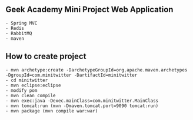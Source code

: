 ## Geek Academy Mini Project Web Application

	- Spring MVC
	- Redis
	- RabbitMQ
	- maven

## How to create project

	- mvn archetype:create -DarchetypeGroupId=org.apache.maven.archetypes -DgroupId=com.minitwitter -DartifactId=minitwitter
	- cd minitwitter
	- mvn eclipse:eclipse
	- modify pom
	- mvn clean compile
	- mvn exec:java -Dexec.mainClass=com.minitwitter.MainClass
	- mvn tomcat:run (mvn -Dmaven.tomcat.port=9090 tomcat:run)
	- mvn package (mvn compile war:war)
